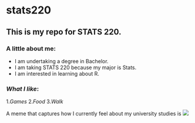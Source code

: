 # stats220

## This is my repo for STATS 220. 

### A little about me:

- I am undertaking a degree in Bachelor.
- I am taking STATS 220 because my major is Stats.
- I am interested in learning about R.

### *What I like*:
1.*Games*
2.*Food*
3.*Walk*

A meme that captures how I currently feel about my university studies is ![](https://media1.tenor.com/m/grsddPTkAxoAAAAC/beach-ocean.gif)
